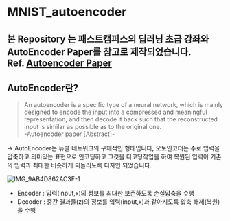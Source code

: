 # MNIST_autoencoder

본 Repository 는 패스트캠퍼스의 딥러닝 초급 강좌와 AutoEncoder Paper를 참고로 제작되었습니다.  
Ref. <a href='https://arxiv.org/abs/2003.05991'>Autoencoder Paper</a>
---
## AutoEncoder란?

> An autoencoder is a specific type of a neural network, which is mainly designed to encode the input into a compressed and meaningful representation,
and then decode it back such that the reconstructed input is similar as possible as to the original one.  
-Autoencoder paper [Abstract]-

-> AutoEncoder는 뉴럴 네트워크의 구체적인 형태입니다, 오토인코더는 주로 입력을 압축하고 의미있는 표현으로 인코딩하고 그것을 디코딩작업을 하여 복원된 입력이 기존의 입력과 최대한 비슷하게 되돌리도록 디자인 되었습니다.

![IMG_9AB4D862AC3F-1](https://user-images.githubusercontent.com/76929568/214225284-53cf9750-4b19-41be-822e-20eb47248a79.jpeg)
- Encoder : 입력(input,x)의 정보를 최대한 보존하도록 손실압축을 수행
- Decoder : 중간 결과물(z)의 정보를 입력(input,x)과 같아지도록 압축 해제(복원)을 수행
